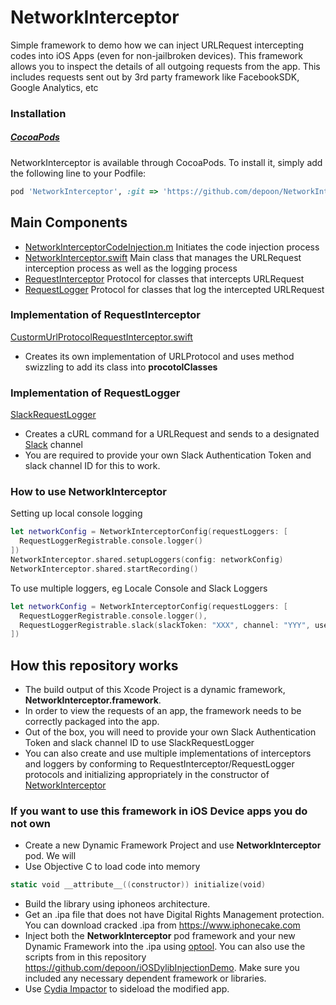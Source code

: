 # NetworkInterceptor
Simple framework to demo how we can inject URLRequest intercepting codes into iOS Apps (even for non-jailbroken devices). This framework allows you to inspect the details of all outgoing requests from the app. This includes requests sent out by 3rd party framework like FacebookSDK, Google Analytics, etc

### Installation

##### [CocoaPods](http://cocoapods.org)

NetworkInterceptor is available through CocoaPods. To install it, simply add the following line to your Podfile:
```ruby
pod 'NetworkInterceptor', :git => 'https://github.com/depoon/NetworkInterceptor.git', :branch => 'master'
```

## Main Components
- [NetworkInterceptorCodeInjection.m](https://github.com/depoon/NetworkInterceptor/blob/689ab2e9053409ede08459fed73c45d95078dc7a/NetworkInterceptor/Source/NetworkInterceptorCodeInjection.m)
Initiates the code injection process
- [NetworkInterceptor.swift](https://github.com/depoon/NetworkInterceptor/blob/master/NetworkInterceptor/Source/NetworkInterceptor.swift#L27) Main class that manages the URLRequest interception process as well as the logging process
- [RequestInterceptor](https://github.com/depoon/NetworkInterceptor/blob/master/NetworkInterceptor/Source/NetworkInterceptor.swift#L15) Protocol for classes that intercepts URLRequest
- [RequestLogger](https://github.com/depoon/NetworkInterceptor/blob/master/NetworkInterceptor/Source/NetworkInterceptor.swift#L20) Protocol for classes that log the intercepted URLRequest

### Implementation of RequestInterceptor
[CustormUrlProtocolRequestInterceptor.swift](https://github.com/depoon/NetworkInterceptor/blob/master/NetworkInterceptor/Source/RequestInterceptor/CustormUrlProtocolRequestInterceptor.swift)
- Creates its own implementation of URLProtocol and uses method swizzling to add its class into **procotolClasses**
### Implementation of RequestLogger
[SlackRequestLogger](https://github.com/depoon/NetworkInterceptor/blob/master/NetworkInterceptor/Source/RequestLogger/SlackRequestLogger.swift)
- Creates a cURL command for a URLRequest and sends to a designated [Slack](https://slack.com) channel
- You are required to provide your own Slack Authentication Token and slack channel ID for this to work.

### How to use NetworkInterceptor

Setting up local console logging
```swift
let networkConfig = NetworkInterceptorConfig(requestLoggers: [
  RequestLoggerRegistrable.console.logger()
])
NetworkInterceptor.shared.setupLoggers(config: networkConfig)
NetworkInterceptor.shared.startRecording()
```
To use multiple loggers, eg Locale Console and Slack Loggers
```swift
let networkConfig = NetworkInterceptorConfig(requestLoggers: [
  RequestLoggerRegistrable.console.logger(),
  RequestLoggerRegistrable.slack(slackToken: "XXX", channel: "YYY", username: "ZZZ").logger()
])
```        

## How this repository works
- The build output of this Xcode Project is a dynamic framework, **NetworkInterceptor.framework**.
- In order to view the requests of an app, the framework needs to be correctly packaged into the app.
- Out of the box, you will need to provide your own Slack Authentication Token and slack channel ID to use SlackRequestLogger
- You can also create and use multiple implementations of interceptors and loggers by conforming to RequestInterceptor/RequestLogger protocols and initializing appropriately in the constructor of [NetworkInterceptor](https://github.com/depoon/NetworkInterceptor/blob/785766fbfdd5dd328630626b4fb6e61c1bc88710/NetworkInterceptor/Source/NetworkInterceptor.swift#L36-L37)

### If you want to use this framework in iOS Device apps you do not own
- Create a new Dynamic Framework Project and use **NetworkInterceptor** pod. We will 
- Use Objective C to load code into memory
```swift
static void __attribute__((constructor)) initialize(void)
```
- Build the library using iphoneos architecture.
- Get an .ipa file that does not have Digital Rights Management protection. You can download cracked .ipa from https://www.iphonecake.com
- Inject both the **NetworkInterceptor** pod framework  and your new Dynamic Framework into the .ipa using [optool](https://github.com/alexzielenski/optool). You can also use the scripts from in this repository https://github.com/depoon/iOSDylibInjectionDemo. Make sure you included any necessary dependent framework or libraries.
- Use [Cydia Impactor](http://www.cydiaimpactor.com/) to sideload the modified app.
